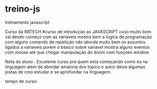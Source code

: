 # treino-js
treinamento javascript 

Curso da RBTECH 
#curso de introdução ao JAVASCRIPT 
cuso muito bom vai desdo começo com as variaveis 
mostra bem a logica de programação com alguns comando de repetição 
não aborda muito bem os assuntos ligados a variaveis porem o basico sobre variavel 
mostra alguns eventos com mouse 
até que chegar manipulação do doom com funções window

Nota do aluno :
Excelente curso pra quem esta começando como eu na linguagem alem de abordar amaioria dos 
topico o autor deixa algumas pistas de cmo estudar e se aprofundar na linguagem.

tempo de curso:



